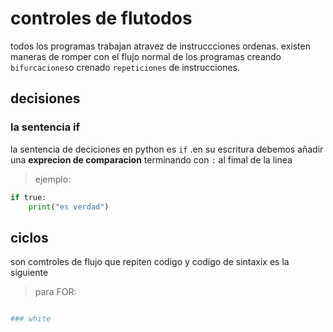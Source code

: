 # controles de flutodos 
todos los programas trabajan atravez de instruccciones ordenas.
existen maneras de romper con el flujo normal de los programas creando `bifurcaciones`o crenado `repeticiones` de instrucciones.
## decisiones
### la sentencia if
la sentencia de deciciones en python es `if` .en su escritura debemos añadir una
**exprecion de comparacion** terminando con `:` al fimal de la linea
> ejemplo:
``` python
if true:
    print("es verdad")
```
## ciclos
son comtroles de flujo que repiten codigo y codigo de sintaxix es la siguiente 
> para FOR:
```python

### white
